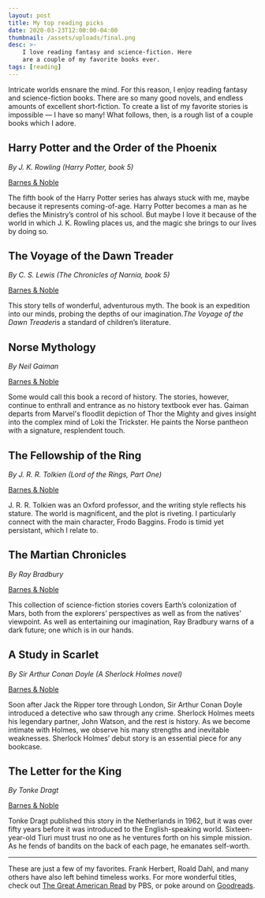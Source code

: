 ```yaml
---
layout: post
title: My top reading picks
date: 2020-03-23T12:00:00-04:00
thumbnail: /assets/uploads/final.png
desc: >-
    I love reading fantasy and science-fiction. Here
    are a couple of my favorite books ever.
tags: [reading]
---
```

Intricate worlds ensnare the mind. For this reason, I enjoy reading fantasy and science-fiction books. There are so many good novels, and endless amounts of excellent short-fiction. To create a list of my favorite stories is impossible — I have so many! What follows, then, is a rough list of a couple books which I adore.

## Harry Potter and the Order of the Phoenix

*By J. K. Rowling (Harry Potter, book 5)*

[Barnes & Noble](https://www.barnesandnoble.com/w/harry-potter-and-the-order-of-the-phoenix-j-k-rowling/1100041270)

The fifth book of the Harry Potter series has always stuck with me, maybe because it represents coming-of-age. Harry Potter becomes a man as he defies the Ministry’s control of his school. But maybe I love it because of the world in which J. K. Rowling places us, and the magic she brings to our lives by doing so.

## The Voyage of the Dawn Treader

*By C. S. Lewis (The Chronicles of Narnia, book 5)*

[Barnes & Noble](https://www.barnesandnoble.com/w/voyage-of-the-dawn-treader-c-s-lewis/1100550844?ean=9780061969065)

This story tells of wonderful, adventurous myth. The book is an expedition into our minds, probing the depths of our imagination.*The Voyage of the Dawn Treader*is a standard of children’s literature.

## Norse Mythology

*By Neil Gaiman*

[Barnes & Noble](https://www.barnesandnoble.com/w/norse-mythology-neil-gaiman/1124023596)

Some would call this book a record of history. The stories, however, continue to enthrall and entrance as no history textbook ever has. Gaiman departs from Marvel's floodlit depiction of Thor the Mighty and gives insight into the complex mind of Loki the Trickster. He paints the Norse pantheon with a signature, resplendent touch.

## The Fellowship of the Ring

*By J. R. R. Tolkien (Lord of the Rings, Part One)*

[Barnes & Noble](https://www.barnesandnoble.com/w/fellowship-of-the-ring-j-r-r-tolkien/1100013647)

J. R. R. Tolkien was an Oxford professor, and the writing style reflects his stature. The world is magnificent, and the plot is riveting. I particularly connect with the main character, Frodo Baggins. Frodo is timid yet persistant, which I relate to.

## The Martian Chronicles

*By Ray Bradbury*

[Barnes & Noble](https://www.barnesandnoble.com/w/martian-chronicles-ray-bradbury/1100197062?ean=9780062079930)

This collection of science-fiction stories covers Earth’s colonization of Mars, both from the explorers’ perspectives as well as from the natives’ viewpoint. As well as entertaining our imagination, Ray Bradbury warns of a dark future; one which is in our hands.

## A Study in Scarlet

*By Sir Arthur Conan Doyle (A Sherlock Holmes novel)*

[Barnes & Noble](https://www.barnesandnoble.com/w/study-in-scarlet-arthur-conan-doyle/1100163548?ean=9780140439083)

Soon after Jack the Ripper tore through London, Sir Arthur Conan Doyle introduced a detective who saw through any crime. Sherlock Holmes meets his legendary partner, John Watson, and the rest is history. As we become intimate with Holmes, we observe his many strengths and inevitable weaknesses. Sherlock Holmes’ debut story is an essential piece for any bookcase.

## The Letter for the King

*By Tonke Dragt*

[Barnes & Noble](https://www.barnesandnoble.com/w/the-letter-for-the-king-tonke-dragt/1117057885?ean=9781782690818)

Tonke Dragt published this story in the Netherlands in 1962, but it was over fifty years before it was introduced to the English-speaking world. Sixteen-year-old Tiuri must trust no one as he ventures forth on his simple mission. As he fends of bandits on the back of each page, he emanates self-worth.

- - -

These are just a few of my favorites. Frank Herbert, Roald Dahl, and many others have also left behind timeless works. For more wonderful titles, check out [The Great American Read](https://www.pbs.org/the-great-american-read/books/) by PBS, or poke around on [Goodreads](https://goodreads.com/).
